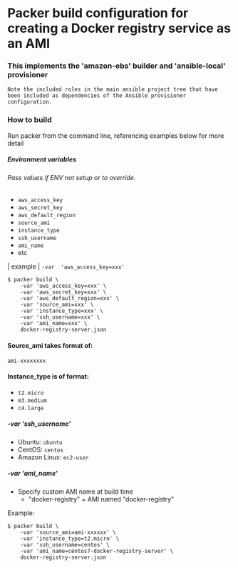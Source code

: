 # Packer build configuration for creating a Docker registry service as an AMI
### This implements the 'amazon-ebs' builder and 'ansible-local' provisioner
    Note the included roles in the main ansible project tree that have been included as dependencies of the Ansible provisioner configuration.


### How to build
Run packer from the command line, referencing examples below for more detail


##### Environment variables
###### Pass values if ENV not setup or to override.

* ```aws_access_key```
* ```aws_secret_key```
* ```aws_default_region```
* ```source_ami```
* ```instance_type```
* ```ssh_username```
* ```ami_name```
* etc

| example |   ```-var  'aws_access_key=xxx'```

    $ packer build \
        -var 'aws_access_key=xxx' \
        -var 'aws_secret_key=xxx' \
        -var 'aws_default_region=xxx' \
        -var 'source_ami=xxx' \
        -var 'instance_type=xxx' \
        -var 'ssh_username=xxx' \
        -var 'ami_name=xxx' \
        docker-registry-server.json



#### Source_ami takes format of:
```ami-xxxxxxxx```

#### Instance_type is of format:
* ```t2.micro```
* ```m3.medium```
* ```c4.large```

##### -var 'ssh_username'
* Ubuntu: ```ubuntu```
* CentOS: ```centos```
* Amazon Linux: ```ec2-user```

##### -var 'ami_name'
 - Specify custom AMI name at build time
    * "docker-registry" =  AMI named "docker-registry"


Example:

    $ packer build \
        -var 'source_ami=ami-xxxxxx' \
        -var 'instance_type=t2.micro' \
        -var 'ssh_username=centos' \
        -var 'ami_name=centos7-docker-registry-server' \
        docker-registry-server.json

